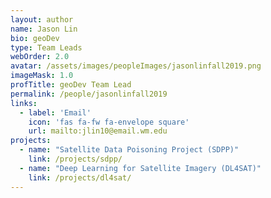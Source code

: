 ```yaml
---
layout: author
name: Jason Lin
bio: geoDev
type: Team Leads
webOrder: 2.0
avatar: /assets/images/peopleImages/jasonlinfall2019.png
imageMask: 1.0
profTitle: geoDev Team Lead
permalink: /people/jasonlinfall2019
links:
  - label: 'Email'
    icon: 'fas fa-fw fa-envelope square'
    url: mailto:jlin10@email.wm.edu
projects:
  - name: "Satellite Data Poisoning Project (SDPP)"
    link: /projects/sdpp/
  - name: "Deep Learning for Satellite Imagery (DL4SAT)"
    link: /projects/dl4sat/
---
```

